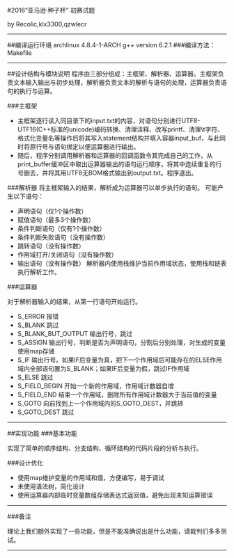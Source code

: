#2016“亚马逊·种子杯” 初赛试题

by Recolic,klx3300,qzwlecr

--------

##编译运行环境
	archlinux 4.8.4-1-ARCH
	g++ version 6.2.1
###编译方法：
	Makefile

--------

##设计结构与模块说明
程序由三部分组成：主框架、解析器、运算器。主框架负责文本输入输出与初步处理，解析器负责文本的解析与语句的处理，运算器负责语句的执行与运算。

###主框架

- 主框架逐行读入同目录下的input.txt的内容，对语句分别进行UTF8-UTF16(C++标准的unicode)编码转换、清理注释、改写printf、清理\t字符、格式化变量名等操作后将其写入statement结构并填入容器input_buf，与此同时将原行号与语句绑定以便运算器进行输出。
- 随后，程序分别调用解析器和运算器的回调函数令其完成自己的工作，从print_buffer缓冲区中取出运算器输出的语句运行顺序，将其中连续重复的行号删去，并将其用UTF8无BOM格式输出到output.txt。程序退出。

###解析器
将主框架输入的结果，解析成为运算器可以单步执行的语句。
可能产生以下语句：
- 声明语句（仅1个操作数）
- 赋值语句（最多3个操作数）
- 条件判断语句（仅有1个操作数）
- 条件判断失败语句（没有操作数）
- 跳转语句（没有操作数）
- 作用域打开/关闭语句（没有操作数）
- 输出语句（没有操作数）
解析器内使用栈维护当前作用域状态，使用栈和链表执行解析工作。

###运算器

对于解析器输入的结果，从第一行语句开始运行。
- S_ERROR	报错
- S_BLANK	跳过
- S_BLANK_BUT_OUTPUT  输出行号，跳过
- S_ASSIGN 输出行号，判断是否为声明语句，分割后分别处理，对生成的变量使用map存储
- S_IF 输出行号。如果IF后变量为真，把下一个作用域后可能存在的ELSE作用域内全部语句置为S_BLANK；如果IF后变量为假，跳过IF作用域
- S_ELSE 跳过
- S_FIELD_BEGIN 开始一个新的作用域，作用域计数器自增
- S_FIELD_END 结束一个作用域，删除所有作用域计数器大于当前值的变量
- S_GOTO 向前找到上一个作用域内的S_GOTO_DEST，并跳转
- S_GOTO_DEST 跳过

--------

##实现功能
###基本功能

实现了简单的顺序结构、分支结构、循环结构的代码片段的分析与执行。

###设计优化

- 使用map维护变量的作用域和值，方便编写，易于调试
- 未使用语法树，简化设计
- 使用运算器内部临时变量数组存储表达式返回值，避免出现未知运算错误

--------

###备注

理论上我们额外实现了一些功能，但是不能准确说出是什么功能，请裁判们多多测试。

--------

